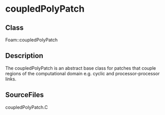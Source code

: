 # coupledPolyPatch 
## Class
Foam::coupledPolyPatch

## Description
The coupledPolyPatch is an abstract base class for patches that couple
regions of the computational domain e.g. cyclic and processor-processor
links.

## SourceFiles
coupledPolyPatch.C

